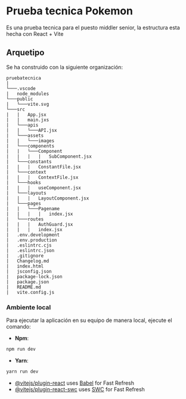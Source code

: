 # Prueba tecnica Pokemon
Es una prueba tecnica para el puesto middler senior, la estructura esta hecha con React + Vite

## Arquetipo

Se ha construido con la siguiente organización:

```
pruebatecnica
|
└───.vscode
|   node_modules
└───public
|   └───vite.svg
└───src
|   |   App.jsx
|   |   main.jxs
|   └───apis
|   |   └───API.jsx
|   └───assets
|   |   └───images
|   └───components
|   |   └───Component
|   |   |   |   SubComponent.jsx
|   └───constants
|   |   |   ConstantFile.jsx
|   └───context
|   |   |   ContextFile.jsx
|   └───hooks
|   |   |   useComponent.jsx
|   └───layouts
|   |   |   LayoutComponent.jsx
|   └───pages
|   |   └───Pagename
|   |   |   |   index.jsx
|   └───routes
|   |   |   AuthGuard.jsx
|   |   |   index.jsx
|   .env.development
|   .env.production
|   .eslintrc.cjs
|   .eslintrc.json
|   .gitignore
|   Changelog.md
|   index.html
|   jsconfig.json
|   package-lock.json
|   package.json
|   README.md
|   vite.config.js
```
### Ambiente local

Para ejecutar la aplicación en su equipo de manera local, ejecute el comando:

* **Npm**:
```bash
npm run dev
```

* **Yarn**:
```bash
yarn run dev
```

- [@vitejs/plugin-react](https://github.com/vitejs/vite-plugin-react/blob/main/packages/plugin-react/README.md) uses [Babel](https://babeljs.io/) for Fast Refresh
- [@vitejs/plugin-react-swc](https://github.com/vitejs/vite-plugin-react-swc) uses [SWC](https://swc.rs/) for Fast Refresh
